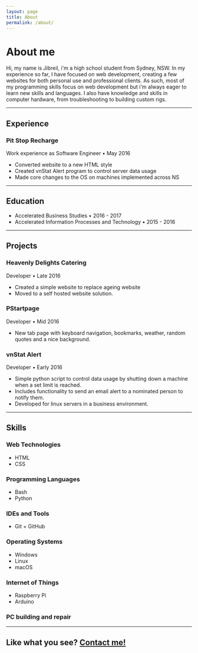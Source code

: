```yaml
---
layout: page
title: About
permalink: /about/
---
```


# About me

Hi, my name is Jibreil, i'm a high school student from Sydney, NSW. In my experience so far, I have focused on web development, creating a few websites for both personal use and professional clients. As such, most of my programming skills focus on web development but i'm always eager to learn new skills and languages. I also have knowledge and skills in computer hardware, from troubleshooting to building custom rigs.

--------------------------------------------------------------------------------

## Experience

### Pit Stop Recharge

Work experience as Software Engineer • May 2016

- Converted website to a new HTML style
- Created vnStat Alert program to control server data usage
- Made core changes to the OS on machines implemented across NS

--------------------------------------------------------------------------------

## Education

- Accelerated Business Studies • 2016 - 2017
- Accelerated Information Processes and Technology • 2015 - 2016

--------------------------------------------------------------------------------

## Projects

### Heavenly Delights Catering

Developer • Late 2016

- Created a simple website to replace ageing website
- Moved to a self hosted website solution.

### PStartpage

Developer • Mid 2016

- New tab page with keyboard navigation, bookmarks, weather, random quotes and a nice background.

### vnStat Alert

Developer • Early 2016

- Simple python script to control data usage by shutting down a machine when a set limit is reached.
- Includes functionality to send an email alert to a nominated person to notify them.
- Developed for linux servers in a business environment.

--------------------------------------------------------------------------------

## Skills

### Web Technologies

- HTML
- CSS

### Programming Languages

- Bash
- Python

### IDEs and Tools

- Git + GitHub

### Operating Systems

- Windows
- Linux
- macOS

### Internet of Things

- Raspberry Pi
- Arduino

### PC building and repair

--------------------------------------------------------------------------------

## Like what you see? [Contact me!](mailto:jibreilhoneine@gmail.com)
